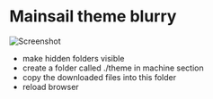 # Mainsail theme blurry

![Screenshot](https://github.com/bumbeng/mainsail_theme_blurry/assets/111509593/536ee6aa-6419-43bb-bfbb-b9954eea5741)

- make hidden folders visible
- create a folder called ./theme in machine section
- copy the downloaded files into this folder
- reload browser

